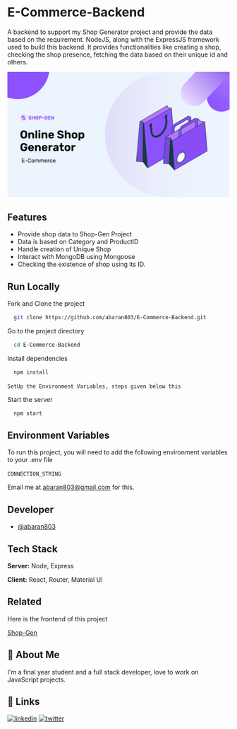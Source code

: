 # E-Commerce-Backend

A backend to support my Shop Generator project and provide the data based on the requirement. NodeJS, along with the ExpressJS framework used to build this backend. It provides functionalities like creating a shop, checking the shop presence, fetching the data based on their unique id and others.


![Logo](poster.png)


## Features

- Provide shop data to Shop-Gen Project
- Data is based on Category and ProductID
- Handle creation of Unique Shop
- Interact with MongoDB using Mongoose
- Checking the existence of shop using its ID.


## Run Locally

Fork and Clone the project

```bash
  git clone https://github.com/abaran803/E-Commerce-Backend.git
```

Go to the project directory

```bash
  cd E-Commerce-Backend
```

Install dependencies

```bash
  npm install
```

`SetUp the Environment Variables, steps given below this`

Start the server

```bash
  npm start
```


## Environment Variables

To run this project, you will need to add the following environment variables to your .env file

`CONNECTION_STRING`

Email me at abaran803@gmail.com for this.


## Developer

- [@abaran803](https://www.github.com/abaran803)


## Tech Stack

**Server:** Node, Express

**Client:** React, Router, Material UI


## Related

Here is the frontend of this project

[Shop-Gen](https://github.com/abaran803/E-Commerce-Backend)


## 🚀 About Me
I'm a final year student and a full stack developer, love to work on JavaScript projects.


## 🔗 Links
[![linkedin](https://img.shields.io/badge/linkedin-0A66C2?style=for-the-badge&logo=linkedin&logoColor=white)](https://www.linkedin.com/in/ayush-baranwal)
[![twitter](https://img.shields.io/badge/twitter-1DA1F2?style=for-the-badge&logo=twitter&logoColor=white)](https://twitter.com/abaran803)


